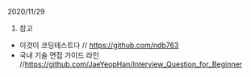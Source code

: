 2020/11/29

1. 참고
- 이것이 코딩테스트다 // https://github.com/ndb763
- 국내 기술 면접 가이드 라인 //https://github.com/JaeYeopHan/Interview_Question_for_Beginner

